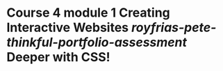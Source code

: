 # Course 4 module 1 Creating Interactive Websites _royfrias-pete-thinkful-portfolio-assessment_ Deeper with CSS!
